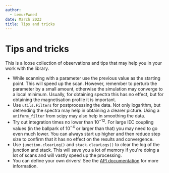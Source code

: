 ```yaml
---
author:
  - LemurPwned
date: March 2023
title: Tips and tricks
---
```


# Tips and tricks

This is a loose collection of observations and tips that may help you in your work with the library.

- While scanning with a parameter use the previous value as the starting point. This will speed up the scan. However, remember to perturb the parameter by a small amount, otherwise the simulation may converge to a local minimum. Usually, for obtaining spectra this has no effect, but for obtaining the magnetisation profile it is important.
- Use `utils.Filters` for postprocessing the data. Not only logarithm, but detrending the spectra may help in obtaining a clearer picture. Using a `uniform_filter` from scipy may also help in smoothing the data.
- Try out integration times no lower than $10^{-12}$. For large IEC coupling values (in the ballpark of $10^{-4}$ or larger than that) you may need to go even much lower. You can always start up higher and then reduce step size to confirm that it has no effect on the results and convergence.
- Use `junction.clearLog()` and `stack.clearLogs()` to clear the log of the junction and stack. This will save you a lot of memory if you're doing a lot of scans and will vastly speed up the processing.
- You can define your own drivers! See the [API documentation](api/drivers.md) for more information.
